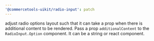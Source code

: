 ```yaml
---
'@commercetools-uikit/radio-input': patch
---
```


adjust radio options layout such that it can take a prop when there is additional content to be rendered. Pass a prop `additionalContent` to the `RadioInput.Option` component. It can be a string or react component.
